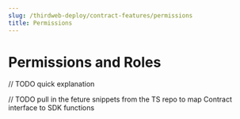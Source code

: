 ```yaml
---
slug: /thirdweb-deploy/contract-features/permissions
title: Permissions
---
```


# Permissions and Roles

// TODO quick explanation

// TODO pull in the feture snippets from the TS repo to map Contract interface to SDK functions
